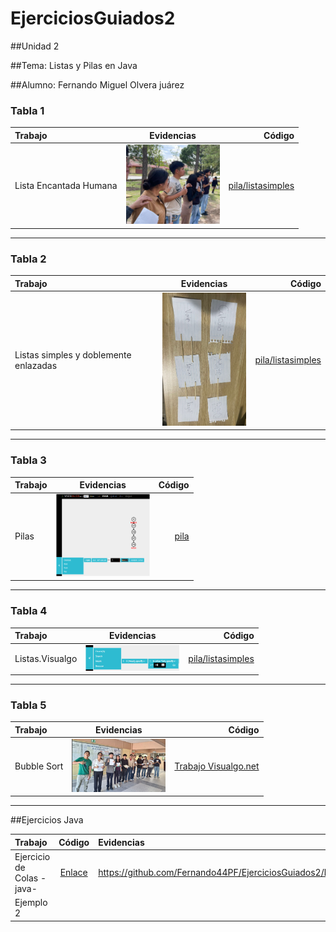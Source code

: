 # EjerciciosGuiados2


##Unidad 2


##Tema: Listas y Pilas en Java

##Alumno: Fernando Miguel Olvera juárez


### Tabla 1

| Trabajo | Evidencias | Código |
|:-----------|:-----------:|-----------:|
| Lista Encantada Humana | <img src="https://github.com/Fernando44PF/EjerciciosGuiados2/blob/main/Captura%20de%20pantalla%202025-10-20%20222804.png?raw=true" width="150"> | [pila/listasimples](https://github.com/Fernando44PF/EjerciciosGuiados2/tree/main/pila/listasimples#:~:text=pila-,listasimples,-src/main/java) |

---

### Tabla 2

| Trabajo | Evidencias | Código |
|:-----------|:-----------:|-----------:|
| Listas simples y doblemente enlazadas | <img src="https://github.com/Fernando44PF/EjerciciosGuiados2/blob/main/Captura%20de%20pantalla%202025-10-20%20225341.png?raw=true" width="150"> | [pila/listasimples](https://github.com/Fernando44PF/EjerciciosGuiados2/tree/main/pila/listasimples#:~:text=pila-,listasimples,-src/main/java) |

---

### Tabla 3

| Trabajo | Evidencias | Código |
|:-----------|:-----------:|-----------:|
| Pilas | <img src="https://github.com/Fernando44PF/EjerciciosGuiados2/blob/main/pilaviaualgo1.png" width="150"> | [pila](https://github.com/Fernando44PF/EjerciciosGuiados2/tree/main/pila) |

---

### Tabla 4

| Trabajo | Evidencias | Código |
|:-----------|:-----------:|-----------:|
| Listas.Visualgo | <img src="https://github.com/Fernando44PF/EjerciciosGuiados2/blob/main/listavisualgo2.png?raw=true" width="150"> | [pila/listasimples](https://github.com/Fernando44PF/EjerciciosGuiados2/tree/main/pila/listasimples#:~:text=pila-,listasimples,-src/main/java) |

---

### Tabla 5

| Trabajo | Evidencias | Código |
|:-----------|:-----------:|-----------:|
| Bubble Sort | <img src="https://github.com/Fernando44PF/EjerciciosGuiados2/blob/main/Captura%20de%20pantalla%202025-10-28%20143843.png?raw=true" width="150"> | [Trabajo Visualgo.net](https://github.com/Fernando44PF/EjerciciosGuiados2/blob/main/Ordenamiento%20por%20intercambio.pdf) |

---







##Ejercicios Java


| Trabajo | Código | Evidencias|
|:-------|:-----------:|:-----------|
| Ejercicio de Colas -java- | [Enlace](https://github.com/Fernando44PF/EjerciciosGuiados2/tree/main/Estrcturadedatos) | https://github.com/Fernando44PF/EjerciciosGuiados2/blob/main/colajava.mp4 |
| Ejemplo 2 |  |  |



